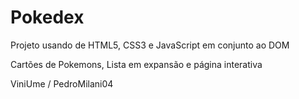 # Pokedex
<p> Projeto usando de HTML5, CSS3 e JavaScript em conjunto ao DOM </p>
<p> Cartões de Pokemons, Lista em expansão e página interativa </p>
ViniUme / PedroMilani04

